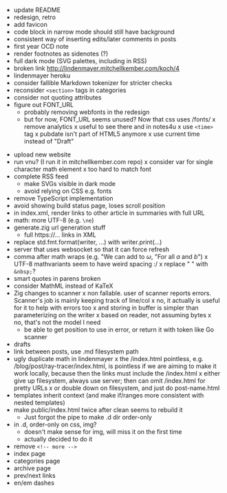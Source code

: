 - update README
- redesign, retro
- add favicon
- code block in narrow mode should still have background
- consistent way of inserting edits/later comments in posts
- first year OCD note
- render footnotes as sidenotes (?)
- full dark mode (SVG palettes, including in RSS)
- broken link http://lindenmayer.mitchellkember.com/koch/4
- lindenmayer heroku
- consider fallible Markdown tokenizer for stricter checks
- reconsider `<section>` tags in categories
- consider not quoting attributes
- figure out FONT_URL
    - probably removing webfonts in the redesign
    - but for now, FONT_URL seems unused? Now that css uses /fonts/
x remove analytics
    x useful to see there and in notes4u
x use `<time>` tag
    x pubdate isn't part of HTML5 anymore
x use current time instead of "Draft"
+ upload new website
+ run vnu? (I run it in mitchellkember.com repo)
x consider var for single character math element
    x too hard to match font
+ complete RSS feed
    + make SVGs visible in dark mode
    - avoid relying on CSS e.g. fonts
+ remove TypeScript implementation
+ avoid showing build status page, loses scroll position
+ in index.xml, render links to other article in summaries with full URL
+ math: more UTF-8 (e.g. `\ne`)
+ generate.zig url generation stuff
    + full https://... links in XML
+ replace std.fmt.format(writer, ...) with writer.print(...)
+ server that uses websocket so that it can force refresh
+ comma after math wraps (e.g. "We can add to $\omega$, "For all $a$ and $b$")
x UTF-8 mathvariants seem to have weird spacing :/
x replace " " with `&nbsp;`?
+ smart quotes in parens broken
+ consider MathML instead of KaTeX
+ Zig changes to scanner
    x non fallable. user of scanner reports errors. Scanner's job is mainly keeping track of line/col
        x no, it actually is useful for it to help with errors too
        x and storing in buffer is simpler than parameterizing on the writer
    x based on reader, not assuming bytes
        x no, that's not the model I need
    + be able to get position to use in error, or return it with token like Go scanner
+ drafts
+ link between posts, use .md filesystem path
+ ugly duplicate math in lindenmayer
x the /index.html pointless, e.g. /blog/post/ray-tracer/index.html, is pointless if we are aiming to make it work locally, because then the links must include the /index.html
    x either give up filesystem, always use server; then can omit /index.html for pretty URLs
    x or double down on filesystem, and just do post-name.html
+ templates inherit context (and make if/ranges more consistent with nested templates)
+ make public/index.html twice after clean seems to rebuild it
    + Just forgot the pipe to make .d dir order-only
+ in .d, order-only on css, img?
    + doesn't make sense for img, will miss it on the first time
    + actually decided to do it
+ remove `<!-- more -->`
+ index page
+ categories page
+ archive page
+ prev/next links
+ en/em dashes
